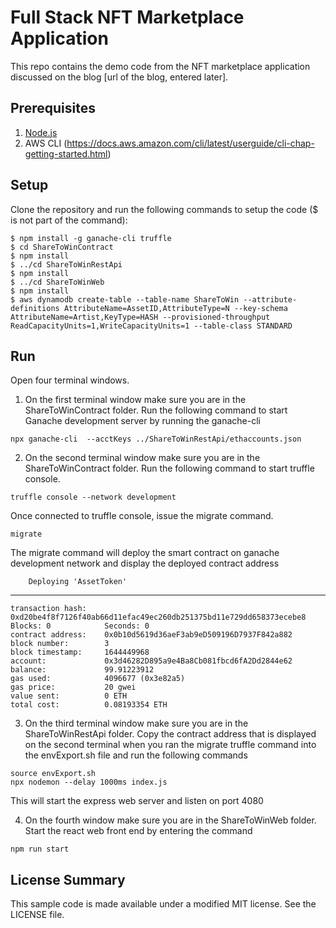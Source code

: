 # Full Stack NFT Marketplace Application


This repo contains the demo code from the NFT marketplace application discussed on the blog [url of the blog, entered later]. 

## Prerequisites

1. [Node.js](https://nodejs.org)
2. AWS CLI (https://docs.aws.amazon.com/cli/latest/userguide/cli-chap-getting-started.html)

## Setup

Clone the repository and run the following commands to setup the code ($ is not part of the command):

```console
$ npm install -g ganache-cli truffle
$ cd ShareToWinContract
$ npm install
$ ../cd ShareToWinRestApi
$ npm install
$ ../cd ShareToWinWeb
$ npm install
$ aws dynamodb create-table --table-name ShareToWin --attribute-definitions AttributeName=AssetID,AttributeType=N --key-schema AttributeName=Artist,KeyType=HASH --provisioned-throughput ReadCapacityUnits=1,WriteCapacityUnits=1 --table-class STANDARD
```

## Run

Open four terminal windows. 

1. On the first terminal window make sure you are in the ShareToWinContract folder. Run the following command to start Ganache development server by running the ganache-cli

```console
npx ganache-cli  --acctKeys ../ShareToWinRestApi/ethaccounts.json
```
2. On the second terminal window make sure you are in the ShareToWinContract folder. Run the following command to start truffle console.

```console
truffle console --network development
```
Once connected to truffle console, issue the migrate command. 

```console
migrate
```

The migrate command will deploy the smart contract on ganache development network and display the deployed contract address 

        Deploying 'AssetToken'
   ----------------------
    transaction hash:    0xd20be4f8f7126f40ab66d11efac49ec260db251375bd11e729dd658373ecebe8
    Blocks: 0            Seconds: 0
    contract address:    0x0b10d5619d36aeF3ab9eD509196D7937F842a882
    block number:        3
    block timestamp:     1644449968
    account:             0x3d46282D895a9e4Ba8Cb081fbcd6fA2Dd2844e62
    balance:             99.91223912
    gas used:            4096677 (0x3e82a5)
    gas price:           20 gwei
    value sent:          0 ETH
    total cost:          0.08193354 ETH

3. On the third terminal window make sure you are in the ShareToWinRestApi folder. Copy the contract address that is displayed on the second terminal when you ran the migrate truffle command into the envExport.sh file and run the following commands

```console
source envExport.sh
npx nodemon --delay 1000ms index.js
```

This will start the express web server and listen on port 4080

4. On the fourth window make sure you are in the ShareToWinWeb folder. Start the react web front end by entering the command

```console
npm run start
```

## License Summary

This sample code is made available under a modified MIT license. See the LICENSE file.

